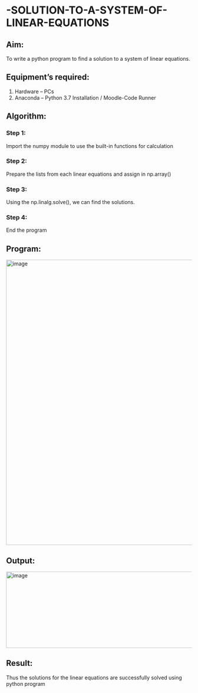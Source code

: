 # -SOLUTION-TO-A-SYSTEM-OF-LINEAR-EQUATIONS
## Aim:
To write a python program to find a solution to a system of linear equations.
## Equipment’s required:
1. 	Hardware – PCs
2. 	Anaconda – Python 3.7 Installation / Moodle-Code Runner
## Algorithm:
### Step 1: 
Import the numpy module to use the built-in functions for calculation
### Step 2: 
Prepare the lists from each linear equations and assign in np.array()
### Step 3: 
Using the np.linalg.solve(), we can find the solutions.
### Step 4: 
End the program
## Program:

<img width="1288" height="774" alt="image" src="https://github.com/user-attachments/assets/52fe0d6c-5b4e-424b-a15c-9e5d4b28df7f" />

## Output:

<img width="1284" height="207" alt="image" src="https://github.com/user-attachments/assets/8e43c760-bb13-4c76-8bfb-0301a3255a75" />

## Result: 
Thus the solutions for the linear equations are successfully solved using python program


